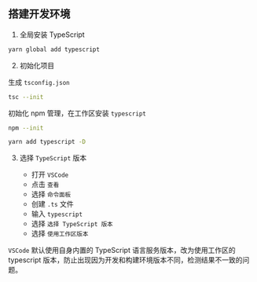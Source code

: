 ## 搭建开发环境

1. 全局安装 TypeScript

```bash
yarn global add typescript
```

2. 初始化项目

生成 `tsconfig.json`

```bash
tsc --init
```

初始化 npm 管理，在工作区安装 `typescript`

```bash
npm --init

yarn add typescript -D
```

3. 选择 `TypeScript` 版本

    * 打开 `VSCode`
    * 点击 `查看`
    * 选择 `命令面板`
    * 创建 `.ts` 文件
    * 输入 `typescript`
    * 选择 `选择 TypeScript 版本`
    * 选择 `使用工作区版本`

`VSCode` 默认使用自身内置的 TypeScript 语言服务版本，改为使用工作区的 typescript 版本，防止出现因为开发和构建环境版本不同，检测结果不一致的问题。
